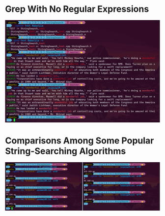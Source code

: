 # Grep With No Regular Expressions
![](img/gwnre.png)

# Comparisons Among Some Popular String-Searching Algorithms
![](img/comp.png)
